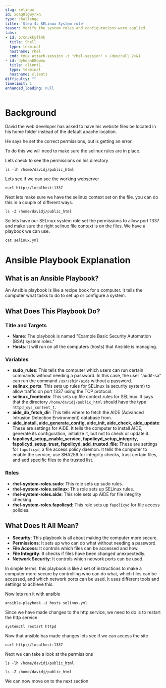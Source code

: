 ```yaml
---
slug: selinux
id: xoaq0lgwyrxn
type: challenge
title: 'Step 4: SELinux System role'
teaser: Verify the system roles and configurations were applied.
tabs:
- id: p7cn3kkyflmk
  title: Shell
  type: terminal
  hostname: rhel
  cmd: tmux attach-session -t "rhel-session" > /dev/null 2>&1
- id: dyhqan08qwmw
  title: client1
  type: terminal
  hostname: client1
difficulty: ""
timelimit: 1
enhanced_loading: null
---
```

# Background
David the web developer has asked to have his website files be located in his home folder instead of the default apache location.

He says he set the correct permissions, but is getting an error.

To do this we will need to make sure the selinux rules are in place.

Lets check to see the permissions on his directory

```bash,run
ls -lh /home/davidj/public_html
```

Lets see if we can see the working webserver
```bash,run
curl http://localhost:1337
```
Next lets make sure we have the selinux context set on the file.
you can do this in a couple of different ways.

```bash,run
ls -Z /home/davidj/public_html
```
So lets have our SELinux system role set the permissions to allow port 1337 and make sure the right selinux file context is on the files.
We have a playbook we can use.

```bash,run
cat selinux.yml
```
# Ansible Playbook Explanation

## What is an Ansible Playbook?
An Ansible playbook is like a recipe book for a computer. It tells the computer what tasks to do to set up or configure a system.

## What Does This Playbook Do?

### Title and Targets
- **Name**: The playbook is named "Example Basic Security Automation (BSA) system roles."
- **Hosts**: It will run on all the computers (hosts) that Ansible is managing.

### Variables
- **sudo_rules**: This tells the computer which users can run certain commands without needing a password. In this case, the user "audit-sa" can run the command `/usr/sbin/aide` without a password.
- **selinux_ports**: This sets up rules for SELinux (a security system) to allow traffic on port 1337 using the TCP protocol.
- **selinux_fcontexts**: This sets up file context rules for SELinux. It says that the directory `/home/davidj/public_html` should have the type `httpd_sys_content_t`.
- **aide_db_fetch_dir**: This tells where to fetch the AIDE (Advanced Intrusion Detection Environment) database from.
- **aide_install, aide_generate_config, aide_init, aide_check, aide_update**: These are settings for AIDE. It tells the computer to install AIDE, generate its configuration, initialize it, but not to check or update it.
- **fapolicyd_setup_enable_service, fapolicyd_setup_integrity, fapolicyd_setup_trust, fapolicyd_add_trusted_file**: These are settings for `fapolicyd`, a file access policy daemon. It tells the computer to enable the service, use SHA256 for integrity checks, trust certain files, and add specific files to the trusted list.

### Roles
- **rhel-system-roles.sudo**: This role sets up sudo rules.
- **rhel-system-roles.selinux**: This role sets up SELinux rules.
- **rhel-system-roles.aide**: This role sets up AIDE for file integrity checking.
- **rhel-system-roles.fapolicyd**: This role sets up `fapolicyd` for file access policies.

## What Does It All Mean?

- **Security**: This playbook is all about making the computer more secure.
- **Permissions**: It sets up who can do what without needing a password.
- **File Access**: It controls which files can be accessed and how.
- **File Integrity**: It checks if files have been changed unexpectedly.
- **Network Security**: It controls which network ports can be used.

In simple terms, this playbook is like a set of instructions to make a computer more secure by controlling who can do what, which files can be accessed, and which network ports can be used. It uses different tools and settings to achieve this.

Now lets run it with ansible
```bash,run
ansible-playbook -i hosts selinux.yml
```

Since we have made changes to the http service, we need to do is to restart the http service
```bash,run
systemctl restart httpd
```

Now that ansible has made changes lets see if we can access the site
```bash,run
curl http://localhost:1337
```

Next we can take a look at the permissions
```bash,run
ls -lh /home/davidj/public_html
```

```bash,run
ls -Z /home/davidj/public_html
```

We can now move on to the next section.

